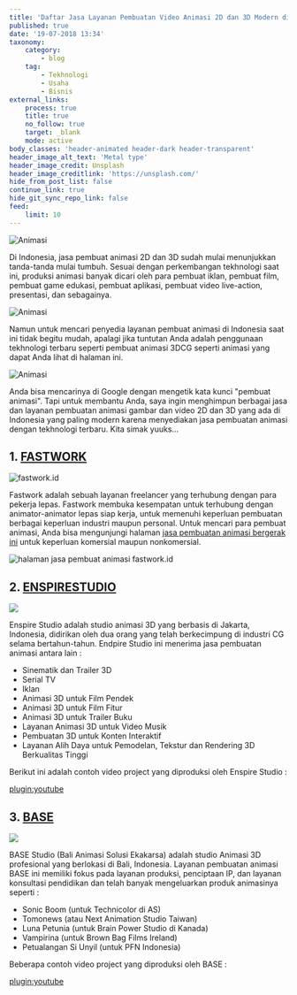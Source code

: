```yaml
---
title: 'Daftar Jasa Layanan Pembuatan Video Animasi 2D dan 3D Modern di Indonesia'
published: true
date: '19-07-2018 13:34'
taxonomy:
    category:
        - blog
    tag:
        - Tekhnologi
        - Usaha
        - Bisnis
external_links:
    process: true
    title: true
    no_follow: true
    target: _blank
    mode: active
body_classes: 'header-animated header-dark header-transparent'
header_image_alt_text: 'Metal type'
header_image_credit: Unsplash
header_image_creditlink: 'https://unsplash.com/'
hide_from_post_list: false
continue_link: true
hide_git_sync_repo_link: false
feed:
    limit: 10
---
```


![Animasi](https://media.giphy.com/media/LMF6seZ7EyDEjoNtaP/giphy.gif "Contoh Animasi 3D Produksi Artner-CG")

Di Indonesia, jasa pembuat animasi 2D dan 3D sudah mulai menunjukkan tanda-tanda mulai tumbuh. Sesuai dengan perkembangan tekhnologi saat ini, produksi animasi banyak dicari oleh para pembuat iklan, pembuat film, pembuat game edukasi, pembuat aplikasi, pembuat video live-action, presentasi, dan sebagainya.

![Animasi](https://media.giphy.com/media/QvSQUmUCwCYyjtiBup/giphy.gif)

Namun untuk mencari penyedia layanan pembuat animasi di Indonesia saat ini tidak begitu mudah, apalagi jika tuntutan Anda adalah penggunaan tekhnologi terbaru seperti pembuat animasi 3DCG seperti animasi yang dapat Anda lihat di halaman ini.

![Animasi](https://media.giphy.com/media/joYf3D57p1WfyfyLr6/giphy.gif)

Anda bisa mencarinya di Google dengan mengetik kata kunci "pembuat animasi". Tapi untuk membantu Anda, saya ingin menghimpun berbagai jasa dan layanan pembuatan animasi gambar dan video 2D dan 3D yang ada di Indonesia yang paling modern karena menyediakan jasa pembuatan animasi dengan tekhnologi terbaru. Kita simak yuuks...


## 1. [FASTWORK](https://fastwork.id/)

![fastwork.id](https://i.imgur.com/zKeQ22E.png)

Fastwork adalah sebuah layanan freelancer yang terhubung dengan para pekerja lepas. Fastwork membuka kesempatan untuk terhubung dengan animator-animator lepas siap kerja, untuk memenuhi keperluan pembuatan berbagai keperluan industri maupun personal. Untuk mencari para pembuat animasi, Anda bisa mengunjungi halaman [jasa pembuatan animasi bergerak ini](https://fastwork.id/3d-animation) untuk keperluan komersial maupun nonkomersial.

![halaman jasa pembuat animasi fastwork.id](https://i.imgur.com/K14daPk.png)

## 2. [ENSPIRESTUDIO](http://www.enspirestudio.com/)

![](https://i.imgur.com/y8KzlUl.png)

Enspire Studio adalah studio animasi 3D yang berbasis di Jakarta, Indonesia, didirikan oleh dua orang yang telah berkecimpung di industri CG selama bertahun-tahun. Endpire Studio ini menerima jasa pembuatan animasi antara lain :

* Sinematik dan Trailer 3D
* Serial TV
* Iklan
* Animasi 3D untuk Film Pendek
* Animasi 3D untuk Film Fitur
* Animasi 3D untuk Trailer Buku
* Layanan Animasi 3D untuk Video Musik
* Pembuatan 3D untuk Konten Interaktif
* Layanan Alih Daya untuk Pemodelan, Tekstur dan Rendering 3D Berkualitas Tinggi

Berikut ini adalah contoh video project yang diproduksi oleh Enspire Studio :

[plugin:youtube](https://youtu.be/ltw3d4snTxY)

## 3. [BASE](https://www.base-indonesia.com/)

![](https://i.imgur.com/trpleX8.png)

BASE Studio (Bali Animasi Solusi Ekakarsa) adalah studio Animasi 3D profesional yang berlokasi di Bali, Indonesia. Layanan pembuatan animasi BASE ini memiliki fokus pada layanan produksi, penciptaan IP, dan layanan konsultasi pendidikan dan telah banyak mengeluarkan produk animasinya seperti :

* Sonic Boom (untuk Technicolor di AS)
* Tomonews (atau Next Animation Studio Taiwan)
* Luna Petunia (untuk Brain Power Studio di Kanada)
* Vampirina (untuk Brown Bag Films Ireland)
* Petualangan Si Unyil (untuk PFN Indonesia)

Beberapa contoh video project yang diproduksi oleh BASE :

[plugin:youtube]()